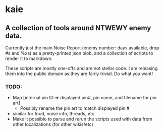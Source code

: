 # kaie
## A collection of tools around NTWEWY enemy data.

Currently just the main Noise Report (enemy number: days available, drop #s and %xs) as a pretty-printed json blob, and a collection of scripts to render it to markdown.

These scripts are mostly one-offs and are not stellar code. I am releasing them into the public domain as they are fairly trivial. Do what you want!

### TODO:

* Map [internal pin ID => displayed pin#, pin name, and filename for pin art]
  * Possibly rename the pin art to match displayed pin #
* similar for food, noise info, threads, etc
* Make it possible to parse and rerun the scripts used with data from other localizations (for other wikis/etc)
